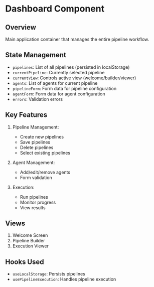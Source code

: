 # Dashboard Component

## Overview

Main application container that manages the entire pipeline workflow.

## State Management

- `pipelines`: List of all pipelines (persisted in localStorage)
- `currentPipeline`: Currently selected pipeline
- `currentView`: Controls active view (welcome/builder/viewer)
- `agents`: List of agents for current pipeline
- `pipelineForm`: Form data for pipeline configuration
- `agentForm`: Form data for agent configuration
- `errors`: Validation errors

## Key Features

1. Pipeline Management:

   - Create new pipelines
   - Save pipelines
   - Delete pipelines
   - Select existing pipelines

2. Agent Management:

   - Add/edit/remove agents
   - Form validation

3. Execution:
   - Run pipelines
   - Monitor progress
   - View results

## Views

1. Welcome Screen
2. Pipeline Builder
3. Execution Viewer

## Hooks Used

- `useLocalStorage`: Persists pipelines
- `usePipelineExecution`: Handles pipeline execution
